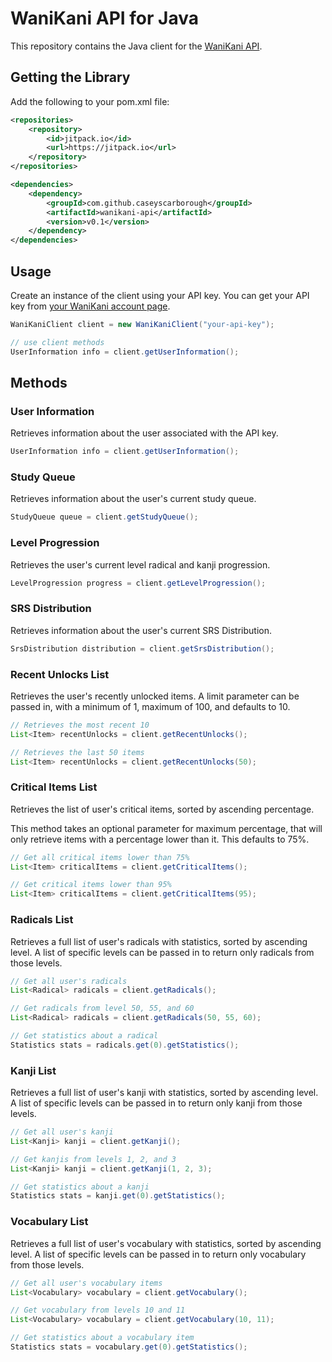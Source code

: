 # WaniKani API for Java

This repository contains the Java client for the [WaniKani API](https://www.wanikani.com/api).

## Getting the Library

Add the following to your pom.xml file:

```xml
<repositories>
    <repository>
        <id>jitpack.io</id>
        <url>https://jitpack.io</url>
    </repository>
</repositories>

<dependencies>
    <dependency>
        <groupId>com.github.caseyscarborough</groupId>
        <artifactId>wanikani-api</artifactId>
        <version>v0.1</version>
    </dependency>
</dependencies>
```

## Usage

Create an instance of the client using your API key. You can get your API key from [your WaniKani account page](https://www.wanikani.com/account).

```java
WaniKaniClient client = new WaniKaniClient("your-api-key");

// use client methods
UserInformation info = client.getUserInformation();
```

## Methods

### User Information

Retrieves information about the user associated with the API key.

```java
UserInformation info = client.getUserInformation();
```

### Study Queue

Retrieves information about the user's current study queue.

```java
StudyQueue queue = client.getStudyQueue();
```

### Level Progression

Retrieves the user's current level radical and kanji progression.

```java
LevelProgression progress = client.getLevelProgression();
```

### SRS Distribution

Retrieves information about the user's current SRS Distribution.

```java
SrsDistribution distribution = client.getSrsDistribution();
```

### Recent Unlocks List

Retrieves the user's recently unlocked items. A limit parameter can be passed in, with a minimum of 1, maximum of 100, and defaults to 10.

```java
// Retrieves the most recent 10
List<Item> recentUnlocks = client.getRecentUnlocks();

// Retrieves the last 50 items
List<Item> recentUnlocks = client.getRecentUnlocks(50);
```

### Critical Items List

Retrieves the list of user's critical items, sorted by ascending percentage.

This method takes an optional parameter for maximum percentage, that will only retrieve items with a percentage lower than it. This defaults to 75%.

```java
// Get all critical items lower than 75%
List<Item> criticalItems = client.getCriticalItems();

// Get critical items lower than 95%
List<Item> criticalItems = client.getCriticalItems(95);
```

### Radicals List

Retrieves a full list of user's radicals with statistics, sorted by ascending level. A list of specific levels can be passed in to return only radicals from those levels.

```java
// Get all user's radicals
List<Radical> radicals = client.getRadicals();

// Get radicals from level 50, 55, and 60
List<Radical> radicals = client.getRadicals(50, 55, 60);

// Get statistics about a radical
Statistics stats = radicals.get(0).getStatistics();
```

### Kanji List

Retrieves a full list of user's kanji with statistics, sorted by ascending level. A list of specific levels can be passed in to return only kanji from those levels.

```java
// Get all user's kanji
List<Kanji> kanji = client.getKanji();

// Get kanjis from levels 1, 2, and 3
List<Kanji> kanji = client.getKanji(1, 2, 3);

// Get statistics about a kanji
Statistics stats = kanji.get(0).getStatistics();
```

### Vocabulary List

Retrieves a full list of user's vocabulary with statistics, sorted by ascending level. A list of specific levels can be passed in to return only vocabulary from those levels.

```java
// Get all user's vocabulary items
List<Vocabulary> vocabulary = client.getVocabulary();

// Get vocabulary from levels 10 and 11
List<Vocabulary> vocabulary = client.getVocabulary(10, 11);

// Get statistics about a vocabulary item
Statistics stats = vocabulary.get(0).getStatistics();
```
